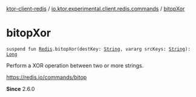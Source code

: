 [ktor-client-redis](../index.md) / [io.ktor.experimental.client.redis.commands](index.md) / [bitopXor](./bitop-xor.md)

# bitopXor

`suspend fun `[`Redis`](../io.ktor.experimental.client.redis/-redis/index.md)`.bitopXor(destKey: `[`String`](https://kotlinlang.org/api/latest/jvm/stdlib/kotlin/-string/index.html)`, vararg srcKeys: `[`String`](https://kotlinlang.org/api/latest/jvm/stdlib/kotlin/-string/index.html)`): `[`Long`](https://kotlinlang.org/api/latest/jvm/stdlib/kotlin/-long/index.html)

Perform a XOR operation between two or more strings.

https://redis.io/commands/bitop

**Since**
2.6.0

